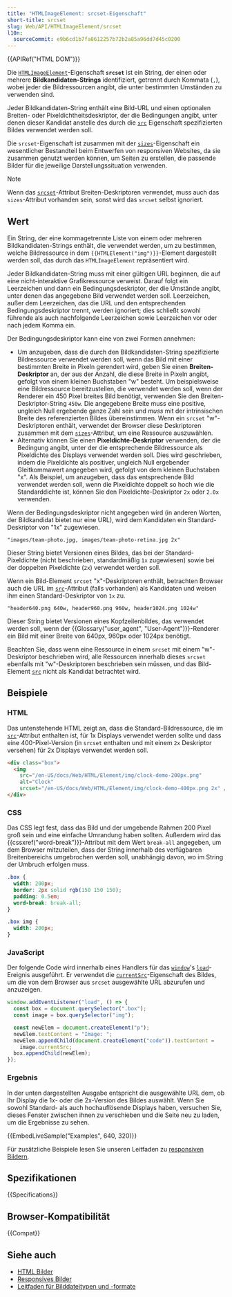```yaml
---
title: "HTMLImageElement: srcset-Eigenschaft"
short-title: srcset
slug: Web/API/HTMLImageElement/srcset
l10n:
  sourceCommit: e9b6cd1b7fa8612257b72b2a85a96dd7d45c0200
---
```


{{APIRef("HTML DOM")}}

Die [`HTMLImageElement`](/de/docs/Web/API/HTMLImageElement)-Eigenschaft
**`srcset`** ist ein String, der einen oder mehrere **Bildkandidaten-Strings** identifiziert, getrennt durch Kommata (`,`), wobei jeder die Bildressourcen angibt, die unter bestimmten Umständen zu verwenden sind.

Jeder Bildkandidaten-String enthält eine Bild-URL und einen optionalen Breiten- oder Pixeldichtheitsdeskriptor, der die Bedingungen angibt, unter denen dieser Kandidat anstelle des durch die [`src`](/de/docs/Web/API/HTMLImageElement/src) Eigenschaft spezifizierten Bildes verwendet werden soll.

Die `srcset`-Eigenschaft ist zusammen mit der [`sizes`](/de/docs/Web/API/HTMLImageElement/sizes)-Eigenschaft ein wesentlicher Bestandteil beim Entwerfen von responsiven Websites, da sie zusammen genutzt werden können, um Seiten zu erstellen, die passende Bilder für die jeweilige Darstellungssituation verwenden.

> [!NOTE]
> Wenn das [`srcset`](/de/docs/Web/HTML/Reference/Elements/img#srcset)-Attribut Breiten-Deskriptoren verwendet, muss auch das `sizes`-Attribut vorhanden sein, sonst wird das `srcset` selbst ignoriert.

## Wert

Ein String, der eine kommagetrennte Liste von einem oder mehreren Bildkandidaten-Strings enthält, die verwendet werden, um zu bestimmen, welche Bildressource in dem `{{HTMLElement("img")}}`-Element dargestellt werden soll, das durch das `HTMLImageElement` repräsentiert wird.

Jeder Bildkandidaten-String muss mit einer gültigen URL beginnen, die auf eine nicht-interaktive Grafikressource verweist. Darauf folgt ein Leerzeichen und dann ein Bedingungsdeskriptor, der die Umstände angibt, unter denen das angegebene Bild verwendet werden soll. Leerzeichen, außer dem Leerzeichen, das die URL und den entsprechenden Bedingungsdeskriptor trennt, werden ignoriert; dies schließt sowohl führende als auch nachfolgende Leerzeichen sowie Leerzeichen vor oder nach jedem Komma ein.

Der Bedingungsdeskriptor kann eine von zwei Formen annehmen:

- Um anzugeben, dass die durch den Bildkandidaten-String spezifizierte Bildressource verwendet werden soll, wenn das Bild mit einer bestimmten Breite in Pixeln gerendert wird, geben Sie einen **Breiten-Deskriptor** an, der aus der Anzahl, die diese Breite in Pixeln angibt, gefolgt von einem kleinen Buchstaben "w" besteht. Um beispielsweise eine Bildressource bereitzustellen, die verwendet werden soll, wenn der Renderer ein 450 Pixel breites Bild benötigt, verwenden Sie den Breiten-Deskriptor-String `450w`. Die angegebene Breite muss eine positive, ungleich Null ergebende ganze Zahl sein und _muss_ mit der intrinsischen Breite des referenzierten Bildes übereinstimmen. Wenn ein `srcset` "w"-Deskriptoren enthält, verwendet der Browser diese Deskriptoren zusammen mit dem [`sizes`](/de/docs/Web/API/HTMLImageElement/sizes)-Attribut, um eine Ressource auszuwählen.
- Alternativ können Sie einen **Pixeldichte-Deskriptor** verwenden, der die Bedingung angibt, unter der die entsprechende Bildressource als Pixeldichte des Displays verwendet werden soll. Dies wird geschrieben, indem die Pixeldichte als positiver, ungleich Null ergebender Gleitkommawert angegeben wird, gefolgt von dem kleinen Buchstaben "x". Als Beispiel, um anzugeben, dass das entsprechende Bild verwendet werden soll, wenn die Pixeldichte doppelt so hoch wie die Standarddichte ist, können Sie den Pixeldichte-Deskriptor `2x` oder `2.0x` verwenden.

Wenn der Bedingungsdeskriptor nicht angegeben wird (in anderen Worten, der Bildkandidat bietet nur eine URL), wird dem Kandidaten ein Standard-Deskriptor von "1x" zugewiesen.

```plain
"images/team-photo.jpg, images/team-photo-retina.jpg 2x"
```

Dieser String bietet Versionen eines Bildes, das bei der Standard-Pixeldichte (nicht beschrieben, standardmäßig `1x` zugewiesen) sowie bei der doppelten Pixeldichte (`2x`) verwendet werden soll.

Wenn ein Bild-Element `srcset` "x"-Deskriptoren enthält, betrachten Browser auch die URL im [`src`](/de/docs/Web/API/HTMLImageElement/src)-Attribut (falls vorhanden) als Kandidaten und weisen ihm einen Standard-Deskriptor von `1x` zu.

```plain
"header640.png 640w, header960.png 960w, header1024.png 1024w"
```

Dieser String bietet Versionen eines Kopfzeilenbildes, das verwendet werden soll, wenn der {{Glossary("user_agent", "User-Agent")}}-Renderer ein Bild mit einer Breite von 640px, 960px oder 1024px benötigt.

Beachten Sie, dass wenn eine Ressource in einem `srcset` mit einem "w"-Deskriptor beschrieben wird, alle Ressourcen innerhalb dieses `srcset` ebenfalls mit "w"-Deskriptoren beschrieben sein müssen, und das Bild-Element [`src`](/de/docs/Web/API/HTMLImageElement/src) nicht als Kandidat betrachtet wird.

## Beispiele

### HTML

Das untenstehende HTML zeigt an, dass die Standard-Bildressource, die im [`src`](/de/docs/Web/API/HTMLImageElement/src)-Attribut enthalten ist, für 1x Displays verwendet werden sollte und dass eine 400-Pixel-Version (in `srcset` enthalten und mit einem `2x` Deskriptor versehen) für 2x Displays verwendet werden soll.

```html
<div class="box">
  <img
    src="/en-US/docs/Web/HTML/Element/img/clock-demo-200px.png"
    alt="Clock"
    srcset="/en-US/docs/Web/HTML/Element/img/clock-demo-400px.png 2x" />
</div>
```

### CSS

Das CSS legt fest, dass das Bild und der umgebende Rahmen 200 Pixel groß sein und eine einfache Umrandung haben sollten. Außerdem wird das {{cssxref("word-break")}}-Attribut mit dem Wert `break-all` angegeben, um dem Browser mitzuteilen, dass der String innerhalb des verfügbaren Breitenbereichs umgebrochen werden soll, unabhängig davon, wo im String der Umbruch erfolgen muss.

```css
.box {
  width: 200px;
  border: 2px solid rgb(150 150 150);
  padding: 0.5em;
  word-break: break-all;
}

.box img {
  width: 200px;
}
```

### JavaScript

Der folgende Code wird innerhalb eines Handlers für das [`window`](/de/docs/Web/API/Window)'s [`load`](/de/docs/Web/API/Window/load_event)-Ereignis ausgeführt. Er verwendet die [`currentSrc`](/de/docs/Web/API/HTMLImageElement/currentSrc)-Eigenschaft des Bildes, um die von dem Browser aus `srcset` ausgewählte URL abzurufen und anzuzeigen.

```js
window.addEventListener("load", () => {
  const box = document.querySelector(".box");
  const image = box.querySelector("img");

  const newElem = document.createElement("p");
  newElem.textContent = "Image: ";
  newElem.appendChild(document.createElement("code")).textContent =
    image.currentSrc;
  box.appendChild(newElem);
});
```

### Ergebnis

In der unten dargestellten Ausgabe entspricht die ausgewählte URL dem, ob Ihr Display die 1x- oder die 2x-Version des Bildes auswählt. Wenn Sie sowohl Standard- als auch hochauflösende Displays haben, versuchen Sie, dieses Fenster zwischen ihnen zu verschieben und die Seite neu zu laden, um die Ergebnisse zu sehen.

{{EmbedLiveSample("Examples", 640, 320)}}

Für zusätzliche Beispiele lesen Sie unseren Leitfaden zu [responsiven Bildern](/de/docs/Web/HTML/Guides/Responsive_images).

## Spezifikationen

{{Specifications}}

## Browser-Kompatibilität

{{Compat}}

## Siehe auch

- [HTML Bilder](/de/docs/Learn_web_development/Core/Structuring_content/HTML_images)
- [Responsives Bilder](/de/docs/Web/HTML/Guides/Responsive_images)
- [Leitfaden für Bilddateitypen und -formate](/de/docs/Web/Media/Guides/Formats/Image_types)
